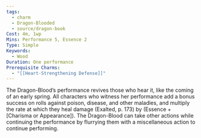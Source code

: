 ```yaml
---
tags:
  - charm
  - Dragon-Blooded
  - source/dragon-book
Cost: 4m, 1wp
Mins: Performance 5, Essence 2
Type: Simple
Keywords:
  - Wood
Duration: One performance
Prerequisite Charms:
  - "[[Heart-Strengthening Defense]]"
---
```

The Dragon-Blood’s performance revives those who hear it, like the coming of an early spring. All characters who witness her performance add a bonus success on rolls against poison, disease, and other maladies, and multiply the rate at which they heal damage (Exalted, p. 173) by (Essence + [Charisma or Appearance]). The Dragon-Blood can take other actions while continuing the performance by flurrying them with a miscellaneous action to continue performing.